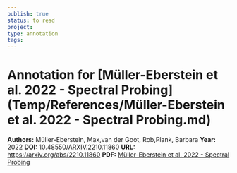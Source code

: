 ```yaml
---
publish: true
status: to read
project:
type: annotation
tags:
---
```

# Annotation for [Müller-Eberstein et al. 2022 - Spectral Probing](Temp/References/Müller-Eberstein et al. 2022 - Spectral Probing.md)

**Authors:** Müller-Eberstein, Max,van der Goot, Rob,Plank, Barbara
**Year:** 2022
**DOI:** 10.48550/ARXIV.2210.11860
**URL:** https://arxiv.org/abs/2210.11860
**PDF:** [Müller-Eberstein et al. 2022 - Spectral Probing](Papers/PDFs/Müller-Eberstein%20et%20al.%202022%20-%20Spectral%20Probing.pdf)
